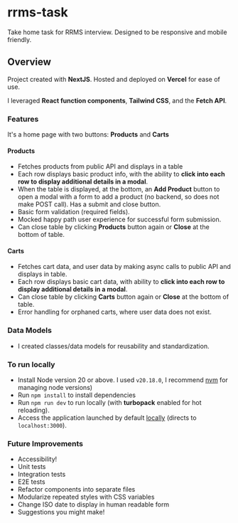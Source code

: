 # rrms-task
Take home task for RRMS interview. Designed to be responsive and mobile friendly.

## Overview
Project created with **NextJS**. Hosted and deployed on **Vercel** for ease of use.

I leveraged **React function components**, **Tailwind CSS**, and the **Fetch API**.


### Features
It's a home page with two buttons: **Products** and **Carts**

#### Products
- Fetches products from public API and displays in a table
- Each row displays basic product info, with the ability to **click into each row to display additional details in a modal**.
- When the table is displayed, at the bottom, an **Add Product** button to open a modal with a form to add a product (no backend, so does not make POST call). Has a submit and close button.
- Basic form validation (required fields).
- Mocked happy path user experience for successful form submission.
- Can close table by clicking **Products** button again or **Close** at the bottom of table.

#### Carts
- Fetches cart data, and user data by making async calls to public API and displays in table.
- Each row displays basic cart data, with ability to **click into each row to display additional details in a modal**.
- Can close table by clicking **Carts** button again or **Close** at the bottom of table.
- Error handling for orphaned carts, where user data does not exist.

### Data Models
- I created classes/data models for reusability and standardization.

### To run locally
- Install Node version 20 or above. I used `v20.18.0`, I recommend [nvm](https://github.com/nvm-sh/nvm) for managing node versions)
- Run `npm install` to install dependencies
- Run `npm run dev` to run locally (with **turbopack** enabled for hot reloading).
- Access the application launched by default [locally](localhost:3000) (directs to `localhost:3000`).


### Future Improvements
- Accessibility!
- Unit tests
- Integration tests
- E2E tests
- Refactor components into separate files
- Modularize repeated styles with CSS variables
- Change ISO date to display in human readable form
- Suggestions you might make!